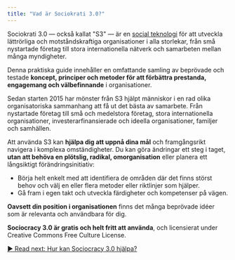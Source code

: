 ```yaml
---
title: "Vad är Sociokrati 3.0?"
---
```



Sociokrati 3.0 — också kallat "S3" — är en <a href="#" class="tooltip" title="Social Technology: Social technology is any process, technique, method, skill or any other approach that people can use to influence social systems — organizations, societies, communities etc. — to support achieving shared objectives and guide meaningful interaction and exchange.">social teknologi</a> för att utveckla lättrörliga och motståndskraftiga organisationer i alla storlekar, från små nystartade företag till stora internationella nätverk och samarbeten mellan många myndigheter.

Denna praktiska guide innehåller en omfattande samling av beprövade och testade **koncept, principer och metoder för att förbättra prestanda, engagemang och välbefinnande** i organisationer.

Sedan starten 2015 har mönster från S3 hjälpt människor i en rad olika organisatoriska sammanhang att få ut det bästa av samarbete. Från nystartade företag till små och medelstora företag, stora internationella organisationer, investerarfinansierade och ideella organisationer, familjer och samhällen.

Att använda S3 kan **hjälpa dig att uppnå dina mål** och framgångsrikt navigera i komplexa omständigheter. Du kan göra ändringar ett steg i taget, **utan att behöva en plötslig, radikal, omorganisation** eller planera ett långsiktigt förändringsinitiativ:

-   Börja helt enkelt med att identifiera de områden där det finns störst behov och välj en eller flera metoder eller riktlinjer som hjälper.
-   Gå fram i egen takt och utveckla färdigheter och kompetenser på vägen.

**Oavsett din position i organisationen** finns det många beprövade idéer som är relevanta och användbara för dig.

**Sociocracy 3.0 är gratis och helt fritt att använda**, och licensierat under Creative Commons Free Culture License.


<div class="bottom-nav">
<a href="how-does-s3-help.html" title="Read next: Hur kan Sociocracy 3.0 hjälpa?">▶ Read next: Hur kan Sociocracy 3.0 hjälpa?</a>
</div>


<script type="text/javascript">
Mousetrap.bind('g n', function() {
    window.location.href = 'how-does-s3-help.html';
    return false;
});
</script>

